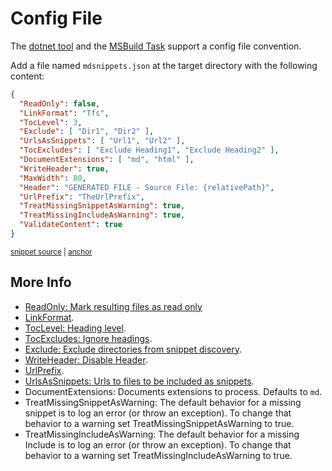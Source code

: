 <!--
GENERATED FILE - DO NOT EDIT
This file was generated by [MarkdownSnippets](https://github.com/SimonCropp/MarkdownSnippets).
Source File: /docs/mdsource/config-file.source.md
To change this file edit the source file and then run MarkdownSnippets.
-->

# Config File

The [dotnet tool](/readme.md#installation) and the [MSBuild Task](msbuild.md) support a config file convention.

Add a file named `mdsnippets.json` at the target directory with the following content:

<!-- snippet: sampleConfig.json -->
<a id='snippet-sampleConfig.json'></a>
```json
{
  "ReadOnly": false,
  "LinkFormat": "Tfs",
  "TocLevel": 3,
  "Exclude": [ "Dir1", "Dir2" ],
  "UrlsAsSnippets": [ "Url1", "Url2" ],
  "TocExcludes": [ "Exclude Heading1", "Exclude Heading2" ],
  "DocumentExtensions": [ "md", "html" ],
  "WriteHeader": true,
  "MaxWidth": 80,
  "Header": "GENERATED FILE - Source File: {relativePath}",
  "UrlPrefix": "TheUrlPrefix",
  "TreatMissingSnippetAsWarning": true,
  "TreatMissingIncludeAsWarning": true,
  "ValidateContent": true
}
```
<sup><a href='/src/ConfigReader.Tests/sampleConfig.json#L1-L16' title='File snippet `sampleConfig.json` was extracted from'>snippet source</a> | <a href='#snippet-sampleConfig.json' title='Navigate to start of snippet `sampleConfig.json`'>anchor</a></sup>
<!-- endsnippet -->


## More Info

 * [ReadOnly: Mark resulting files as read only](/readme.md#mark-resulting-files-as-read-only)
 * [LinkFormat](/readme.md#linkformat).
 * [TocLevel: Heading level](/docs/toc.md#heading-level).
 * [TocExcludes: Ignore headings](/docs/toc.md#ignore-headings).
 * [Exclude: Exclude directories from snippet discovery](/docs/snippet-exclusion.md).
 * [WriteHeader: Disable Header](/docs/header.md#disable-header).
 * [UrlPrefix](/readme.md#urlprefix).
 * [UrlsAsSnippets: Urls to files to be included as snippets](/readme.md#urlsassnippets).
 * DocumentExtensions: Documents extensions to process. Defaults to `md`.
 * TreatMissingSnippetAsWarning: The default behavior for a missing snippet is to log an error (or throw an exception). To change that behavior to a warning set TreatMissingSnippetAsWarning to true.
 * TreatMissingIncludeAsWarning: The default behavior for a missing Include is to log an error (or throw an exception). To change that behavior to a warning set TreatMissingIncludeAsWarning to true.
